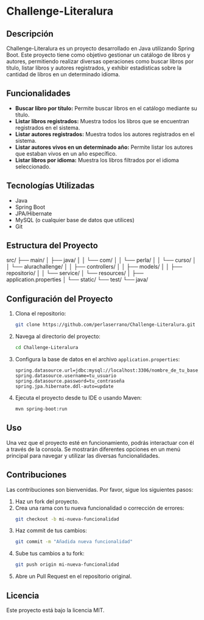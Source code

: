 # Challenge-Literalura

## Descripción

Challenge-Literalura es un proyecto desarrollado en Java utilizando Spring Boot. Este proyecto tiene como objetivo gestionar un catálogo de libros y autores, permitiendo realizar diversas operaciones como buscar libros por título, listar libros y autores registrados, y exhibir estadísticas sobre la cantidad de libros en un determinado idioma.

## Funcionalidades

- **Buscar libro por título:** Permite buscar libros en el catálogo mediante su título.
- **Listar libros registrados:** Muestra todos los libros que se encuentran registrados en el sistema.
- **Listar autores registrados:** Muestra todos los autores registrados en el sistema.
- **Listar autores vivos en un determinado año:** Permite listar los autores que estaban vivos en un año específico.
- **Listar libros por idioma:** Muestra los libros filtrados por el idioma seleccionado.

## Tecnologías Utilizadas

- Java
- Spring Boot
- JPA/Hibernate
- MySQL (o cualquier base de datos que utilices)
- Git

## Estructura del Proyecto

src/
├── main/
│ ├── java/
│ │ └── com/
│ │ └── perla/
│ │ └── curso/
│ │ └── alurachallenge/
│ │ ├── controllers/
│ │ ├── models/
│ │ ├── repositorio/
│ │ └── service/
│ └── resources/
│ ├── application.properties
│ └── static/
└── test/
└── java/

## Configuración del Proyecto

1. Clona el repositorio:
    ```bash
    git clone https://github.com/perlaserrano/Challenge-Literalura.git
    ```
2. Navega al directorio del proyecto:
    ```bash
    cd Challenge-Literalura
    ```
3. Configura la base de datos en el archivo `application.properties`:
    ```properties
    spring.datasource.url=jdbc:mysql://localhost:3306/nombre_de_tu_base_de_datos
    spring.datasource.username=tu_usuario
    spring.datasource.password=tu_contraseña
    spring.jpa.hibernate.ddl-auto=update
    ```
4. Ejecuta el proyecto desde tu IDE o usando Maven:
    ```bash
    mvn spring-boot:run
    ```

## Uso

Una vez que el proyecto esté en funcionamiento, podrás interactuar con él a través de la consola. Se mostrarán diferentes opciones en un menú principal para navegar y utilizar las diversas funcionalidades.

## Contribuciones

Las contribuciones son bienvenidas. Por favor, sigue los siguientes pasos:

1. Haz un fork del proyecto.
2. Crea una rama con tu nueva funcionalidad o corrección de errores:
    ```bash
    git checkout -b mi-nueva-funcionalidad
    ```
3. Haz commit de tus cambios:
    ```bash
    git commit -m "Añadida nueva funcionalidad"
    ```
4. Sube tus cambios a tu fork:
    ```bash
    git push origin mi-nueva-funcionalidad
    ```
5. Abre un Pull Request en el repositorio original.

## Licencia

Este proyecto está bajo la licencia MIT.
